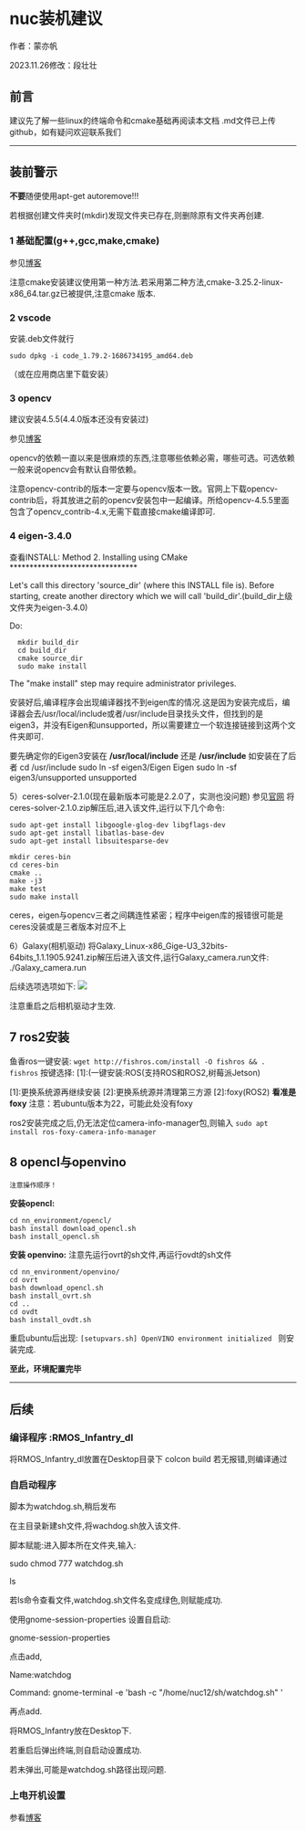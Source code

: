 
# nuc装机建议
作者：蒙亦帆

2023.11.26修改：段壮壮
## 前言

建议先了解一些linux的终端命令和cmake基础再阅读本文档
.md文件已上传github，如有疑问欢迎联系我们

---
## 装前警示
**不要**随便使用apt-get autoremove!!!

若根据创建文件夹时(mkdir)发现文件夹已存在,则删除原有文件夹再创建.

### 1 基础配置(g++,gcc,make,cmake)

参见[博客](https://blog.csdn.net/FL1623863129/article/details/123344607?utm_medium=distribute.pc_relevant.none-task-blog-2~default~baidujs_utm_term~default-0-123344607-blog-50853196.235^v38^pc_relevant_default_base3&spm=1001.2101.3001.4242.1&utm_relevant_index=3)

注意cmake安装建议使用第一种方法.若采用第二种方法,cmake-3.25.2-linux-x86_64.tar.gz已被提供,注意cmake 版本.

### 2 vscode
安装.deb文件就行

```sudo dpkg -i code_1.79.2-1686734195_amd64.deb```

（或在应用商店里下载安装）
### 3 opencv

建议安装4.5.5(4.4.0版本还没有安装过)

参见[博客](https://blog.csdn.net/zooo520/article/details/124586567)

opencv的依赖一直以来是很麻烦的东西,注意哪些依赖必需，哪些可选。可选依赖一般来说opencv会有默认自带依赖。

注意opencv-contrib的版本一定要与opencv版本一致。官网上下载opencv-contrib后，将其放进之前的opencv安装包中一起编译。所给opencv-4.5.5里面包含了opencv_contrib-4.x,无需下载直接cmake编译即可.
### 4 eigen-3.4.0
查看INSTALL:
Method 2. Installing using CMake
 \********************************

Let's call this directory 'source_dir' (where this INSTALL file is).
Before starting, create another directory which we will call 'build_dir'.(build_dir上级文件夹为eigen-3.4.0)

Do:
```
  mkdir build_dir
  cd build_dir
  cmake source_dir
  sudo make install
 ```
The "make install" step may require administrator privileges.

安装好后,编译程序会出现编译器找不到eigen库的情况.这是因为安装完成后，编译器会去/usr/local/include或者/usr/include目录找头文件，但找到的是eigen3，并没有Eigen和unsupported，所以需要建立一个软连接链接到这两个文件夹即可.

要先确定你的Eigen3安装在 **/usr/local/include** 还是 **/usr/include**
如安装在了后者
cd /usr/include
sudo ln -sf eigen3/Eigen Eigen
sudo ln -sf eigen3/unsupported unsupported

5）ceres-solver-2.1.0(现在最新版本可能是2.2.0了，实测也没问题)
参见[官网](http://www.ceres-solver.org/installation.html#linux)
将ceres-solver-2.1.0.zip解压后,进入该文件,运行以下几个命令:

```
sudo apt-get install libgoogle-glog-dev libgflags-dev
sudo apt-get install libatlas-base-dev
sudo apt-get install libsuitesparse-dev

mkdir ceres-bin
cd ceres-bin
cmake ..
make -j3
make test
sudo make install
 ```

ceres，eigen与opencv三者之间耦连性紧密；程序中eigen库的报错很可能是ceres没装或是三者版本对应不上


6）Galaxy(相机驱动)
	将Galaxy_Linux-x86_Gige-U3_32bits-64bits_1.1.1905.9241.zip解压后进入该文件,运行Galaxy_camera.run文件:
	./Galaxy_camera.run

后续选项选项如下:
![](https://bozhiblogimage.oss-cn-beijing.aliyuncs.com/pic/18266a515ad3dd0675eebc2bdc3e3a90.JPG)

注意重启之后相机驱动才生效.

## 7 ros2安装
鱼香ros一键安装:
```wget http://fishros.com/install -O fishros && . fishros```
按键选择:
\[1]:(一键安装:ROS(支持ROS和ROS2,树莓派Jetson)

\[1]:更换系统源再继续安装
\[2]:更换系统源并清理第三方源
\[2]:foxy(ROS2)       **看准是foxy**
注意：若ubuntu版本为22，可能此处没有foxy

ros2安装完成之后,仍无法定位camera-info-manager包,则输入
```sudo apt install ros-foxy-camera-info-manager ```

## 8 opencl与openvino
    注意操作顺序！
**安装opencl:**
```
cd nn_environment/opencl/
bash install download_opencl.sh
bash install_opencl.sh
 ```

**安装 openvino:**
注意先运行ovrt的sh文件,再运行ovdt的sh文件
```
cd nn_environment/openvino/
cd ovrt
bash download_opencl.sh
bash install_ovrt.sh
cd ..
cd ovdt
bash install_ovdt.sh
 ```
重启ubuntu后出现:
```[setupvars.sh] OpenVINO environment initialized ```
则安装完成.


**至此，环境配置完毕**

---
## 后续
### 编译程序 :RMOS_Infantry_dl
将RMOS_Infantry_dl放置在Desktop目录下
colcon build
若无报错,则编译通过
### 自启动程序
脚本为watchdog.sh,稍后发布

在主目录新建sh文件,将wachdog.sh放入该文件.

脚本赋能:进入脚本所在文件夹,输入:

sudo chmod 777 watchdog.sh

ls

若ls命令查看文件,watchdog.sh文件名变成绿色,则赋能成功.

使用gnome-session-properties 设置自启动:

gnome-session-properties

点击add,

Name:watchdog

Command: gnome-terminal -e 'bash -c "/home/nuc12/sh/watchdog.sh" '

再点add.

将RMOS_Infantry放在Desktop下.

若重启后弹出终端,则自启动设置成功.

若未弹出,可能是watchdog.sh路径出现问题.



### 上电开机设置
参看[博客](https://blog.csdn.net/qq_43613216/article/details/128864770?ops_request_misc=%257B%2522request%255Fid%2522%253A%2522168861360816800192285774%2522%252C%2522scm%2522%253A%252220140713.130102334..%2522%257D&request_id=168861360816800192285774&biz_id=0&utm_medium=distribute.pc_search_result.none-task-blog-2~all~sobaiduend~default-1-128864770-null-null.142^v88^insert_down1,239^v2^insert_chatgpt&utm_term=ubuntu%E4%B8%8A%E7%94%B5%E8%87%AA%E5%8A%A8%E5%BC%80%E6%9C%BA&spm=1018.2226.3001.4187)
